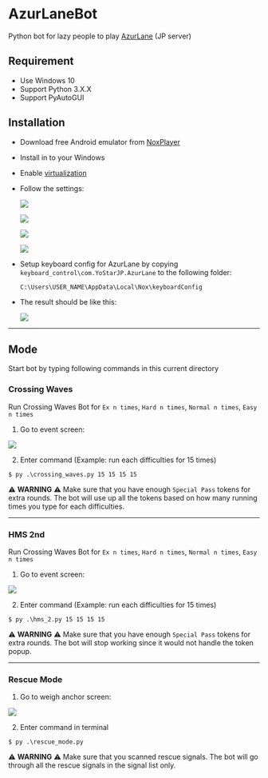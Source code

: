 # AzurLaneBot

Python bot for lazy people to play [AzurLane](https://azurlane.yo-star.com/) (JP server)

## Requirement

- Use Windows 10
- Support Python 3.X.X
- Support PyAutoGUI

## Installation

* Download free Android emulator from [NoxPlayer](https://www.bignox.com/)

* Install in to your Windows

* Enable [virtualization](https://support.bluestacks.com/hc/en-us/articles/115003174386-How-can-I-enable-virtualization-VT-on-my-PC-)

* Follow the settings:

  ![](images/readme/setting_1.png)
      
  ![](images/readme/setting_2.png)
      
  ![](images/readme/setting_3.png)
      
  ![](images/readme/setting_4.png)

* Setup keyboard config for AzurLane by copying `keyboard_control\com.YoStarJP.AzurLane` to the following folder:

  ```shell
  C:\Users\USER_NAME\AppData\Local\Nox\keyboardConfig
  ```

* The result should be like this:

  ![](images/readme/keyboard_control.png)

---

## Mode

Start bot by typing following commands in this current directory

### Crossing Waves

Run Crossing Waves Bot for `Ex n times`, `Hard n times`, `Normal n times`, `Easy n times`

1. Go to event screen:

  ![](images/readme/crossing_waves.png)

2. Enter command (Example: run each difficulties for 15 times)

  ```shell
  $ py .\crossing_waves.py 15 15 15 15
  ```

⚠️ **WARNING** ⚠️ Make sure that you have enough `Special Pass` tokens for extra rounds. The bot will use up all the tokens based on how many running times you type for each difficulties.

---

### HMS 2nd

Run Crossing Waves Bot for `Ex n times`, `Hard n times`, `Normal n times`, `Easy n times`

1. Go to event screen:

![](images/readme/hms_2.png)

2. Enter command (Example: run each difficulties for 15 times)

  ```shell
  $ py .\hms_2.py 15 15 15 15
  ```

⚠️ **WARNING** ⚠️ Make sure that you have enough `Special Pass` tokens for extra rounds. The bot will stop working since it would not handle the token popup.

---

### Rescue Mode

1. Go to weigh anchor screen:

  ![](images/readme/weigh_anchor.png)

2. Enter command in terminal

  ```shell
  $ py .\rescue_mode.py
  ```

⚠️ **WARNING** ⚠️ Make sure that you scanned rescue signals. The bot will go through all the rescue signals in the signal list only.
